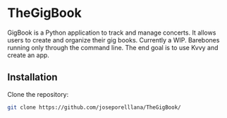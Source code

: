 # TheGigBook

GigBook is a Python application to track and manage concerts. It allows users to create and organize their gig books. Currently a WIP. Barebones running only through the command line. The end goal is to use Kvvy and create an app.

## Installation

Clone the repository:
```bash
git clone https://github.com/joseporelllana/TheGigBook/
